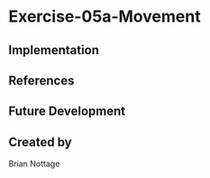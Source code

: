 # Exercise-05a-Movement


## Implementation

## References

## Future Development

## Created by
Brian Nottage
